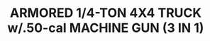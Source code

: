 ---
layout: product
title: "ARMORED 1/4-TON 4X4 TRUCK w/.50-cal MACHINE GUN (3 IN 1)"
price: "6000" 
desc: "Maketa"
img_path: "/assets/img/DRA6727.webp"
brand: "Dragon"
available: false
special_offer: false
new: false
soon: false
cat: "010000"
subcat: "010600"
subsubcat: "0N/A"
sifra: "DRA6727"
popular: false
spec: false
---